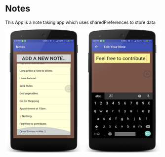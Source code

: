 # Notes
This App is a note taking app which uses sharedPreferences to store data
<p align="center">
  <img src="https://github.com/haershily/Notes/blob/master/ss1.png" width="250" height="400"/>
  <img src="https://github.com/haershily/Notes/blob/master/ss2.png" width="250" height="400"/>
</p>

